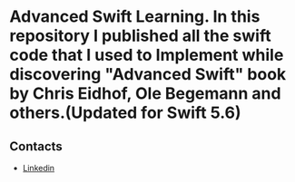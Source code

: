 # Advanced Swift Learning. In this repository I published all the swift code that I used to Implement while discovering "Advanced Swift" book by Chris Eidhof, Ole Begemann and others.(Updated for Swift 5.6)


## Contacts
* [Linkedin](https://www.linkedin.com/in/fuad-rustamov-8133b4190/)
